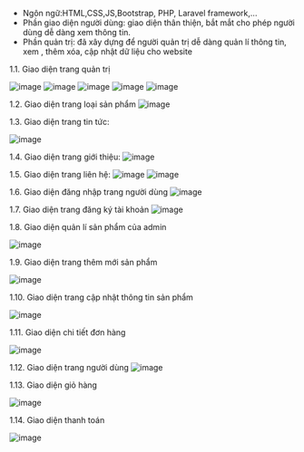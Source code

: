 - Ngôn ngữ:HTML,CSS,JS,Bootstrap, PHP, Laravel framework,...
- Phần giao diện người dùng: giao diện thân thiện, bắt mắt cho phép người dùng dễ dàng xem thông tin.
- Phần quản trị: đã xây dựng để người quản trị dễ dàng quản lí thông tin, xem , thêm xóa, cập nhật dữ liệu cho website

1.1.	Giao diện trang quản trị
 
 ![image](https://github.com/hien20/WebNongSan/assets/85773590/41238158-69e2-4622-94d0-0bdf6adc31e4)
![image](https://github.com/hien20/WebNongSan/assets/85773590/f82d64df-15c4-41c0-a0e3-954c41979054)
![image](https://github.com/hien20/WebNongSan/assets/85773590/061b25c0-ee52-4955-af71-66c26aa31a6b)
![image](https://github.com/hien20/WebNongSan/assets/85773590/a87619e6-1b79-4ec2-9f12-f9ed9ac2435e)
![image](https://github.com/hien20/WebNongSan/assets/85773590/67be583f-fe3a-4890-b3b4-150bc5010e60)

1.2.	Giao diện trang loại sản phẩm
 ![image](https://github.com/hien20/WebNongSan/assets/85773590/fa96b964-1aa9-40a7-85c8-10120bf788ec)

1.3.	Giao diện trang tin tức:
 
![image](https://github.com/hien20/WebNongSan/assets/85773590/c67b43a7-a562-460b-864d-5eb3f262d069)


1.4.	Giao diện trang giới thiệu:
 ![image](https://github.com/hien20/WebNongSan/assets/85773590/dbeba7fa-a71f-4f14-ab22-512c41046c6f)


1.5.	Giao diện trang liên hệ:
 ![image](https://github.com/hien20/WebNongSan/assets/85773590/6947b323-ffb7-4b21-af12-a93abea52b69)
![image](https://github.com/hien20/WebNongSan/assets/85773590/1b2302e5-5ea1-444d-a8d4-8581af743355)

 


1.6.	Giao diện đăng nhập trang người dùng
 ![image](https://github.com/hien20/WebNongSan/assets/85773590/57c650f7-2fdd-48b6-8d94-6070470bb72b)



1.7.	Giao diện trang đăng ký tài khoản
 ![image](https://github.com/hien20/WebNongSan/assets/85773590/7c52fc49-2a74-4007-8ebd-391bb118af63)



1.8.	Giao diện quản lí sản phẩm của admin
 
![image](https://github.com/hien20/WebNongSan/assets/85773590/66058b6c-15fc-45e0-a9db-dea76e64aadd)




1.9.	Giao diện trang thêm mới sản phẩm
 
![image](https://github.com/hien20/WebNongSan/assets/85773590/2d2fd70c-8993-40b6-aa5e-0afc5cd12ba0)


1.10.	Giao diện trang cập nhật thông tin sản phẩm
 
![image](https://github.com/hien20/WebNongSan/assets/85773590/d5258982-192f-47e9-a3a4-066e162df3a7)







1.11.	Giao diện chi tiết đơn hàng
 
![image](https://github.com/hien20/WebNongSan/assets/85773590/14d1d46f-f879-4dd1-a975-b82937c0004f)


1.12.	Giao diện trang người dùng
 ![image](https://github.com/hien20/WebNongSan/assets/85773590/50205e71-c862-4786-9e26-f180e595442e)

1.13.	Giao diện giỏ hàng
 
![image](https://github.com/hien20/WebNongSan/assets/85773590/d7ea4763-2667-4f57-93f0-ff8d04206de5)


1.14.	Giao diện thanh toán
 
![image](https://github.com/hien20/WebNongSan/assets/85773590/9ddae98a-dc71-4725-a852-9dc676524620)



